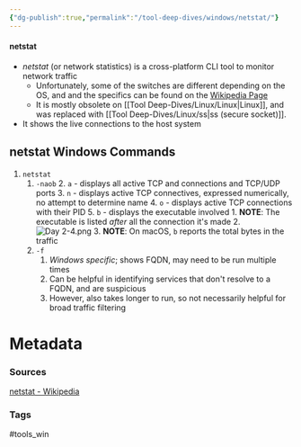 ```yaml
---
{"dg-publish":true,"permalink":"/tool-deep-dives/windows/netstat/"}
---
```


#### netstat
- *netstat* (or network statistics) is a cross-platform CLI tool to monitor network traffic
	- Unfortunately, some of the switches are different depending on the OS, and and the specifics can be found on the [Wikipedia Page](https://en.wikipedia.org/wiki/Netstat#Parameters)
	- It is mostly obsolete on [[Tool Deep-Dives/Linux/Linux\|Linux]], and was replaced with [[Tool Deep-Dives/Linux/ss\|ss (secure socket)]]. 
- It shows the live connections to the host system

## netstat Windows Commands
1. `netstat`
	1. `-naob`
		2. `a` - displays all active TCP and connections and TCP/UDP ports
		3. `n` - displays active TCP connectives, expressed numerically, no attempt to determine name
		4. `o` - displays active TCP connections with their PID
		5. `b` - displays the executable involved
			1. **NOTE**: The executable is listed *after* all the connection it's made
			2. ![Day 2-4.png](/img/user/Attachments/Day%202-4.png)
			3. **NOTE**: On macOS, `b` reports the total bytes in the traffic
	2. `-f`
		1. *Windows specific*; shows FQDN, may need to be run multiple times
		2. Can be helpful in identifying services that don't resolve to a FQDN, and are suspicious
		3. However, also takes longer to run, so not necessarily helpful for broad traffic filtering




# Metadata

### Sources
[netstat - Wikipedia](https://en.wikipedia.org/wiki/Netstat)

### Tags
#tools_win
